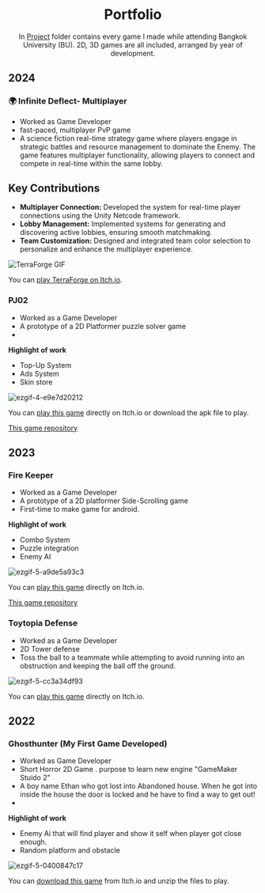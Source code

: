<div align="center">
  <h1>Portfolio</h1>
</div>
<div align="center">
  
In [Project](https://github.com/SuNnY54569/Portfolio/tree/main/Project) folder contains every game I made while attending Bangkok University (BU). 2D, 3D games are all included, arranged by year of development.
</div>


## 2024

### 🌍 Infinite Deflect- Multiplayer 
* Worked as Game Developer
* fast-paced, multiplayer PvP game
* A science fiction real-time strategy game where players engage in strategic battles and resource management to dominate the Enemy. The game features multiplayer functionality, allowing players to connect and compete in real-time within the same lobby.

## Key Contributions  
- **Multiplayer Connection:** Developed the system for real-time player connections using the Unity Netcode framework.  
- **Lobby Management:** Implemented systems for generating and discovering active lobbies, ensuring smooth matchmaking.  
- **Team Customization:** Designed and integrated team color selection to personalize and enhance the multiplayer experience.  

![TerraForge GIF](https://github.com/SuNnY54569/SuNnY54569/blob/acbb43f1d15c94f8ee3fbc2918b130af1eb1f74a/TerraForge%20Trailer.gif)

You can [play TerraForge on Itch.io](https://phiraphonware.itch.io/terraforge).

### PJ02

* Worked as a Game Developer
* A prototype of a 2D Platformer puzzle solver game
* 

**Highlight of work**
- Top-Up System
- Ads System
- Skin store

![ezgif-4-e9e7d20212](https://github.com/SuNnY54569/Portfolio/assets/87000150/3e038d8b-536e-4216-9016-399ad9ac2be1)

You can [play this game](https://sunny54569.itch.io/shooting-range) directly on Itch.io or download the apk file to play.

[This game repository](https://github.com/SuNnY54569/Portfolio/tree/main/Project/Maggy%20the%20Dinosaur%20V.2)



## 2023

### Fire Keeper 

* Worked as a Game Developer
* A prototype of a 2D platformer Side-Scrolling game
* First-time to make game for android.

**Highlight of work**
- Combo System
- Puzzle integration
- Enemy AI

![ezgif-5-a9de5a93c3](https://github.com/SuNnY54569/Portfolio/assets/87000150/57bf5546-5c5f-44a4-b8d6-4c65dc03b92e)

You can [play this game](https://sunny54569.itch.io/mission-of-muzashi) directly on Itch.io.

[This game repository](https://github.com/SuNnY54569/Portfolio/tree/main/Project/Mission%20Of%20Muzashi)

### Toytopia Defense

* Worked as a Game Developer
* 2D Tower defense
* Toss the ball to a teammate while attempting to avoid running into an obstruction and keeping the ball off the ground.

![ezgif-5-cc3a34df93](https://github.com/SuNnY54569/Portfolio/assets/87000150/e2a05eef-94c2-4db2-8c67-b4b5d85c2342)

You can [play this game](https://sunny54569.itch.io/bully-favourite) directly on Itch.io.



## 2022

### Ghosthunter (My First Game Developed)

* Worked as Game Developer
* Short Horror 2D Game . purpose to learn new engine "GameMaker Stuido 2"
* A boy name Ethan who got lost into Abandoned house. When he got into inside the house the door is locked and he have to find a way to get out!
*  
**Highlight of work**
- Enemy Ai that will find player and show it self when player got close enough.
- Random platform and obstacle

![ezgif-5-0400847c17](https://github.com/SuNnY54569/Portfolio/assets/87000150/07f5f916-4ad0-4c22-9f18-18ffe044169d)

You can [download this game](https://sunny54569.itch.io/maggy-the-dinosaur-v1) from Itch.io and unzip the files to play.
